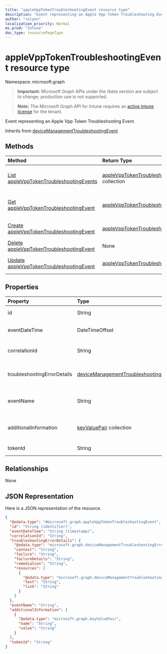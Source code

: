 ```yaml
---
title: "appleVppTokenTroubleshootingEvent resource type"
description: "Event representing an Apple Vpp Token Troubleshooting Event."
author: "rolyon"
localization_priority: Normal
ms.prod: "Intune"
doc_type: resourcePageType
---
```


# appleVppTokenTroubleshootingEvent resource type

Namespace: microsoft.graph

> **Important:** Microsoft Graph APIs under the /beta version are subject to change; production use is not supported.

> **Note:** The Microsoft Graph API for Intune requires an [active Intune license](https://go.microsoft.com/fwlink/?linkid=839381) for the tenant.

Event representing an Apple Vpp Token Troubleshooting Event.


Inherits from [deviceManagementTroubleshootingEvent](../resources/intune-troubleshooting-devicemanagementtroubleshootingevent.md)

## Methods
|Method|Return Type|Description|
|:---|:---|:---|
|[List appleVppTokenTroubleshootingEvents](../api/intune-troubleshooting-applevpptokentroubleshootingevent-list.md)|[appleVppTokenTroubleshootingEvent](../resources/intune-troubleshooting-applevpptokentroubleshootingevent.md) collection|List properties and relationships of the [appleVppTokenTroubleshootingEvent](../resources/intune-troubleshooting-applevpptokentroubleshootingevent.md) objects.|
|[Get appleVppTokenTroubleshootingEvent](../api/intune-troubleshooting-applevpptokentroubleshootingevent-get.md)|[appleVppTokenTroubleshootingEvent](../resources/intune-troubleshooting-applevpptokentroubleshootingevent.md)|Read properties and relationships of the [appleVppTokenTroubleshootingEvent](../resources/intune-troubleshooting-applevpptokentroubleshootingevent.md) object.|
|[Create appleVppTokenTroubleshootingEvent](../api/intune-troubleshooting-applevpptokentroubleshootingevent-create.md)|[appleVppTokenTroubleshootingEvent](../resources/intune-troubleshooting-applevpptokentroubleshootingevent.md)|Create a new [appleVppTokenTroubleshootingEvent](../resources/intune-troubleshooting-applevpptokentroubleshootingevent.md) object.|
|[Delete appleVppTokenTroubleshootingEvent](../api/intune-troubleshooting-applevpptokentroubleshootingevent-delete.md)|None|Deletes a [appleVppTokenTroubleshootingEvent](../resources/intune-troubleshooting-applevpptokentroubleshootingevent.md).|
|[Update appleVppTokenTroubleshootingEvent](../api/intune-troubleshooting-applevpptokentroubleshootingevent-update.md)|[appleVppTokenTroubleshootingEvent](../resources/intune-troubleshooting-applevpptokentroubleshootingevent.md)|Update the properties of a [appleVppTokenTroubleshootingEvent](../resources/intune-troubleshooting-applevpptokentroubleshootingevent.md) object.|

## Properties
|Property|Type|Description|
|:---|:---|:---|
|id|String|UUID for the object Inherited from [deviceManagementTroubleshootingEvent](../resources/intune-troubleshooting-devicemanagementtroubleshootingevent.md)|
|eventDateTime|DateTimeOffset|Time when the event occurred . Inherited from [deviceManagementTroubleshootingEvent](../resources/intune-troubleshooting-devicemanagementtroubleshootingevent.md)|
|correlationId|String|Id used for tracing the failure in the service. Inherited from [deviceManagementTroubleshootingEvent](../resources/intune-troubleshooting-devicemanagementtroubleshootingevent.md)|
|troubleshootingErrorDetails|[deviceManagementTroubleshootingErrorDetails](../resources/intune-troubleshooting-devicemanagementtroubleshootingerrordetails.md)|Object containing detailed information about the error and its remediation. Inherited from [deviceManagementTroubleshootingEvent](../resources/intune-troubleshooting-devicemanagementtroubleshootingevent.md)|
|eventName|String|Event Name corresponding to the Troubleshooting Event. It is an Optional field Inherited from [deviceManagementTroubleshootingEvent](../resources/intune-troubleshooting-devicemanagementtroubleshootingevent.md)|
|additionalInformation|[keyValuePair](../resources/intune-shared-keyvaluepair.md) collection|A set of string key and string value pairs which provides additional information on the Troubleshooting event Inherited from [deviceManagementTroubleshootingEvent](../resources/intune-troubleshooting-devicemanagementtroubleshootingevent.md)|
|tokenId|String|Apple Volume Purchase Program Token Identifier.|

## Relationships
None

## JSON Representation
Here is a JSON representation of the resource.
<!-- {
  "blockType": "resource",
  "keyProperty": "id",
  "@odata.type": "microsoft.graph.appleVppTokenTroubleshootingEvent"
}
-->
``` json
{
  "@odata.type": "#microsoft.graph.appleVppTokenTroubleshootingEvent",
  "id": "String (identifier)",
  "eventDateTime": "String (timestamp)",
  "correlationId": "String",
  "troubleshootingErrorDetails": {
    "@odata.type": "microsoft.graph.deviceManagementTroubleshootingErrorDetails",
    "context": "String",
    "failure": "String",
    "failureDetails": "String",
    "remediation": "String",
    "resources": [
      {
        "@odata.type": "microsoft.graph.deviceManagementTroubleshootingErrorResource",
        "text": "String",
        "link": "String"
      }
    ]
  },
  "eventName": "String",
  "additionalInformation": [
    {
      "@odata.type": "microsoft.graph.keyValuePair",
      "name": "String",
      "value": "String"
    }
  ],
  "tokenId": "String"
}
```



